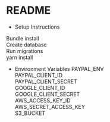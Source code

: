 # README

* Setup Instructions

Bundle install  
Create database  
Run migrations  
yarn install  


* Environment Variables
PAYPAL_ENV  
PAYPAL_CLIENT_ID  
PAYPAL_CLIENT_SECRET  
GOOGLE_CLIENT_ID  
GOOGLE_CLIENT_SECRET  
AWS_ACCESS_KEY_ID  
AWS_SECRET_ACCESS_KEY  
S3_BUCKET  
